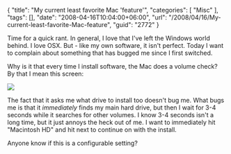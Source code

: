 {
	"title": "My current least favorite Mac 'feature'",
	"categories": [
		"Misc"
	],
	"tags": [],
	"date": "2008-04-16T10:04:00+06:00",
	"url": "/2008/04/16/My-current-least-favorite-Mac-feature",
	"guid": "2772"
}

Time for a quick rant. In general, I love that I've left the Windows world behind. I love OSX. But - like my own software, it isn't perfect. Today I want to complain about something that has bugged me since I first switched.

Why is it that every time I install software, the Mac does a volume check? By that I mean this screen:

<img src="https://static.raymondcamden.com/images//Picture 112.png">

The fact that it asks me what drive to install too doesn't bug me. What bugs me is that it <i>immediately</i> finds my main hard drive, but then I wait for 3-4 seconds while it searches for other volumes. I know 3-4 seconds isn't a long time, but it just annoys the heck out of me. I want to immediately hit "Macintosh HD" and hit next to continue on with the install.

Anyone know if this is a configurable setting?